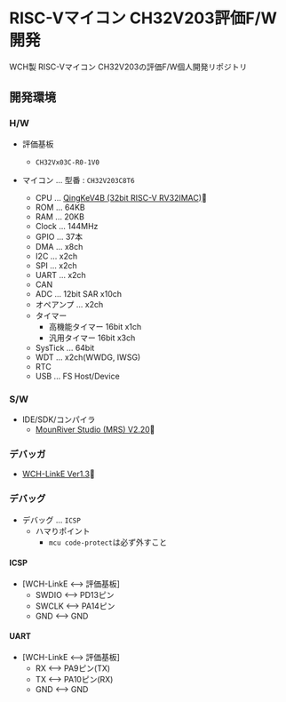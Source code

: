 # RISC-Vマイコン CH32V203評価F/W開発
WCH製 RISC-Vマイコン CH32V203の評価F/W個人開発リポジトリ

## 開発環境

### H/W

- 評価基板
  - `CH32Vx03C-R0-1V0`

- マイコン ... 型番 : `CH32V203C8T6`
  - CPU ... [QingKeV4B (32bit RISC-V RV32IMAC)](https://www.wch-ic.com/downloads/QingKeV4_Processor_Manual_PDF.html)🔗
  - ROM ... 64KB
  - RAM ... 20KB
  - Clock ... 144MHz
  - GPIO ... 37本
  - DMA ... x8ch
  - I2C ... x2ch
  - SPI ... x2ch
  - UART ... x2ch
  - CAN
  - ADC ... 12bit SAR x10ch
  - オペアンプ ... x2ch
  - タイマー
    - 高機能タイマー 16bit x1ch
    - 汎用タイマー 16bit x3ch
  - SysTick ... 64bit
  - WDT ... x2ch(WWDG, IWSG)
  - RTC
  - USB ... FS Host/Device

### S/W

- IDE/SDK/コンパイラ
  - [MounRiver Studio (MRS) V2.20](https://www.mounriver.com/download)🔗

### デバッガ

- [WCH-LinkE Ver1.3](https://akizukidenshi.com/catalog/g/g118065)🔗

### デバッグ

- デバッグ ... `ICSP`
  - ハマりポイント
    - `mcu code-protect`は必ず外すこと

#### ICSP

- [WCH-LinkE <--> 評価基板]
  - SWDIO <--> PD13ピン
  - SWCLK <--> PA14ピン
  - GND <--> GND

#### UART

- [WCH-LinkE <--> 評価基板]
  - RX <--> PA9ピン(TX)
  - TX <--> PA10ピン(RX)
  - GND <--> GND
